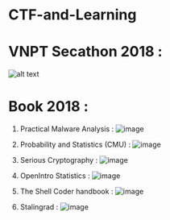 # CTF-and-Learning

# VNPT Secathon 2018 :

![alt text](https://raw.githubusercontent.com/kuqadk3/CTF-and-Learning/master/VNPT_Secathon_2018.jpg)

# Book 2018 :

1. Practical Malware Analysis : ![image](http://progressed.io/bar/22)

2. Probability and Statistics (CMU) : ![image](http://progressed.io/bar/2)

3. Serious Cryptography : ![image](http://progressed.io/bar/2)

4. OpenIntro Statistics : ![image](http://progressed.io/bar/5)

5. The Shell Coder handbook : ![image](http://progressed.io/bar/5)

6. Stalingrad : ![image](http://progressed.io/bar/0)
